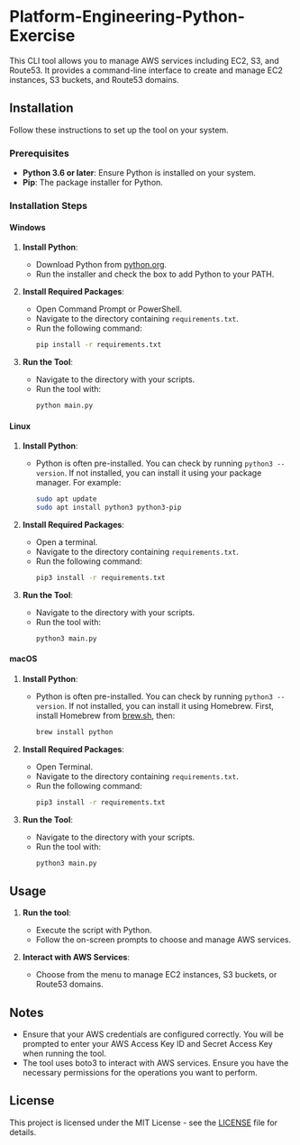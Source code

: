 # Platform-Engineering-Python-Exercise

This CLI tool allows you to manage AWS services including EC2, S3, and Route53. It provides a command-line interface to create and manage EC2 instances, S3 buckets, and Route53 domains.

## Installation

Follow these instructions to set up the tool on your system.

### Prerequisites

- **Python 3.6 or later**: Ensure Python is installed on your system.
- **Pip**: The package installer for Python.

### Installation Steps

#### Windows

1. **Install Python**:
   - Download Python from [python.org](https://www.python.org/downloads/).
   - Run the installer and check the box to add Python to your PATH.

2. **Install Required Packages**:
   - Open Command Prompt or PowerShell.
   - Navigate to the directory containing `requirements.txt`.
   - Run the following command:
     ```bash
     pip install -r requirements.txt
     ```

3. **Run the Tool**:
   - Navigate to the directory with your scripts.
   - Run the tool with:
     ```bash
     python main.py
     ```

#### Linux

1. **Install Python**:
   - Python is often pre-installed. You can check by running `python3 --version`. If not installed, you can install it using your package manager. For example:
     ```bash
     sudo apt update
     sudo apt install python3 python3-pip
     ```

2. **Install Required Packages**:
   - Open a terminal.
   - Navigate to the directory containing `requirements.txt`.
   - Run the following command:
     ```bash
     pip3 install -r requirements.txt
     ```

3. **Run the Tool**:
   - Navigate to the directory with your scripts.
   - Run the tool with:
     ```bash
     python3 main.py
     ```

#### macOS

1. **Install Python**:
   - Python is often pre-installed. You can check by running `python3 --version`. If not installed, you can install it using Homebrew. First, install Homebrew from [brew.sh](https://brew.sh/), then:
     ```bash
     brew install python
     ```

2. **Install Required Packages**:
   - Open Terminal.
   - Navigate to the directory containing `requirements.txt`.
   - Run the following command:
     ```bash
     pip3 install -r requirements.txt
     ```

3. **Run the Tool**:
   - Navigate to the directory with your scripts.
   - Run the tool with:
     ```bash
     python3 main.py
     ```

## Usage

1. **Run the tool**:
   - Execute the script with Python.
   - Follow the on-screen prompts to choose and manage AWS services.

2. **Interact with AWS Services**:
   - Choose from the menu to manage EC2 instances, S3 buckets, or Route53 domains.

## Notes

- Ensure that your AWS credentials are configured correctly. You will be prompted to enter your AWS Access Key ID and Secret Access Key when running the tool.
- The tool uses boto3 to interact with AWS services. Ensure you have the necessary permissions for the operations you want to perform.

## License

This project is licensed under the MIT License - see the [LICENSE](LICENSE) file for details.
